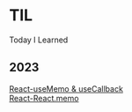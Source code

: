 # TIL
Today I Learned

## 2023
[React-useMemo & useCallback](https://github.com/yoonzet/til/blob/master/react0406.md)  
[React-React.memo](https://github.com/yoonzet/til/blob/master/react0407.md)
